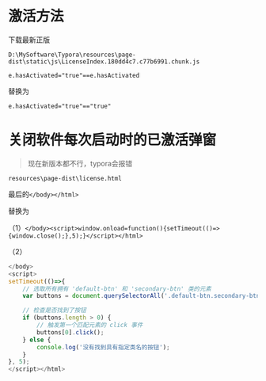 # 激活方法

下载最新正版

`D:\MySoftware\Typora\resources\page-dist\static\js\LicenseIndex.180dd4c7.c77b6991.chunk.js`

`e.hasActivated="true"==e.hasActivated`

替换为

`e.hasActivated="true"=="true"`

# 关闭软件每次启动时的已激活弹窗

> 现在新版本都不行，typora会报错



`resources\page-dist\license.html`

最后的`</body></html>`

替换为

（1）`</body><script>window.onload=function(){setTimeout(()=>{window.close();},5);}</script></html>`

（2）

```js
</body>
<script>
setTimeout(()=>{
    // 选取所有拥有 'default-btn' 和 'secondary-btn' 类的元素
    var buttons = document.querySelectorAll('.default-btn.secondary-btn');

    // 检查是否找到了按钮
    if (buttons.length > 0) {
        // 触发第一个匹配元素的 click 事件
        buttons[0].click();
    } else {
        console.log('没有找到具有指定类名的按钮');
    }
}, 5);
</script></html>
```

